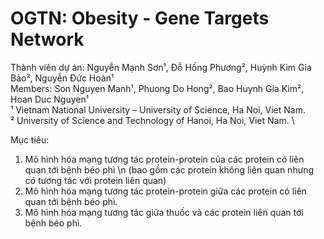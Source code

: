 # OGTN: Obesity - Gene Targets Network
Thành viên dự án: Nguyễn Mạnh Sơn¹, Đỗ Hồng Phương², Huỳnh Kim Gia Bảo², Nguyễn Đức Hoàn¹ \
Members: Son Nguyen Manh¹, Phuong Do Hong², Bao Huynh Gia Kim², Hoan Duc Nguyen¹ \
¹ Vietnam National University – University of Science, Ha Noi, Viet Nam. \
² University of Science and Technology of Hanoi, Ha Noi, Viet Nam. \

Mục tiêu: 
<ol>
  <li>Mô hình hóa mạng tương tác protein-protein của các protein có liên quan tới bệnh béo phì \n
(bao gồm các protein không liên quan nhưng có tương tác với protein liên quan) </li>
  <li>Mô hình hóa mạng tương tác protein-protein giữa các protein có liên quan tới bệnh béo phì. </li>
  <li>Mô hình hóa mạng tương tác giữa thuốc và các protein liên quan tới bệnh béo phì.</li>
</ol>



